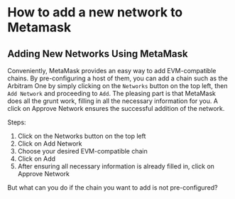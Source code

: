 # How to add a new network to Metamask

## Adding New Networks Using MetaMask

Conveniently, MetaMask provides an easy way to add EVM-compatible chains. By pre-configuring a host of them, you can add a chain such as the Arbitram One by simply clicking on the `Networks` button on the top left, then `Add Network` and proceeding to `Add`. The pleasing part is that MetaMask does all the grunt work, filling in all the necessary information for you. A click on Approve Network ensures the successful addition of the network.

Steps:

1. Click on the Networks button on the top left
2. Click on Add Network
3. Choose your desired EVM-compatible chain
4. Click on Add
5. After ensuring all necessary information is already filled in, click on Approve Network

But what can you do if the chain you want to add is not pre-configured?
